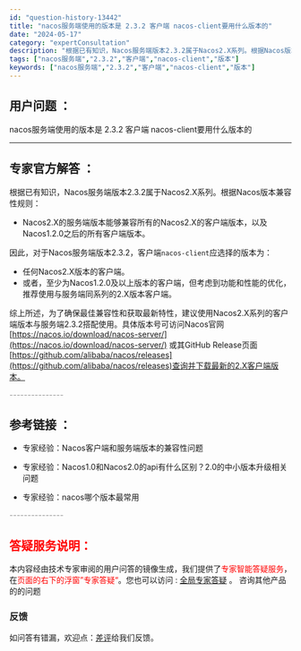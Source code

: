 ```yaml
---
id: "question-history-13442"
title: "nacos服务端使用的版本是 2.3.2 客户端 nacos-client要用什么版本的"
date: "2024-05-17"
category: "expertConsultation"
description: "根据已有知识，Nacos服务端版本2.3.2属于Nacos2.X系列。根据Nacos版本兼容性规则：- Nacos2.X的服务端版本能够兼容所有的Nacos2.X的客户端版本，以及Nacos1.2.0之后的所有客户端版本。因此，对于Nacos服务端版本2.3.2，客户端`nacos-client`应"
tags: ["nacos服务端","2.3.2","客户端","nacos-client","版本"]
keywords: ["nacos服务端","2.3.2","客户端","nacos-client","版本"]
---
```


## 用户问题 ： 
 nacos服务端使用的版本是 2.3.2 客户端 nacos-client要用什么版本的  

---------------
## 专家官方解答 ：

根据已有知识，Nacos服务端版本2.3.2属于Nacos2.X系列。根据Nacos版本兼容性规则：

- Nacos2.X的服务端版本能够兼容所有的Nacos2.X的客户端版本，以及Nacos1.2.0之后的所有客户端版本。

因此，对于Nacos服务端版本2.3.2，客户端`nacos-client`应选择的版本为：
- 任何Nacos2.X版本的客户端。
- 或者，至少为Nacos1.2.0及以上版本的客户端，但考虑到功能和性能的优化，推荐使用与服务端同系列的2.X版本客户端。

综上所述，为了确保最佳兼容性和获取最新特性，建议使用Nacos2.X系列的客户端版本与服务端2.3.2搭配使用。具体版本号可访问Nacos官网[https://nacos.io/download/nacos-server/](https://nacos.io/download/nacos-server/) 或其GitHub Release页面[https://github.com/alibaba/nacos/releases](https://github.com/alibaba/nacos/releases)查询并下载最新的2.X客户端版本。


<font color="#949494">---------------</font> 


## 参考链接 ：

* 专家经验：Nacos客户端和服务端版本的兼容性问题 
 
 * 专家经验：Nacos1.0和Nacos2.0的api有什么区别？2.0的中小版本升级相关问题 
 
 * 专家经验：nacos哪个版本最常用 


 <font color="#949494">---------------</font> 
 


## <font color="#FF0000">答疑服务说明：</font> 

本内容经由技术专家审阅的用户问答的镜像生成，我们提供了<font color="#FF0000">专家智能答疑服务</font>，在<font color="#FF0000">页面的右下的浮窗”专家答疑“</font>。您也可以访问 : [全局专家答疑](https://answer.opensource.alibaba.com/docs/intro) 。 咨询其他产品的的问题

### 反馈
如问答有错漏，欢迎点：[差评](https://ai.nacos.io/user/feedbackByEnhancerGradePOJOID?enhancerGradePOJOId=13897)给我们反馈。

